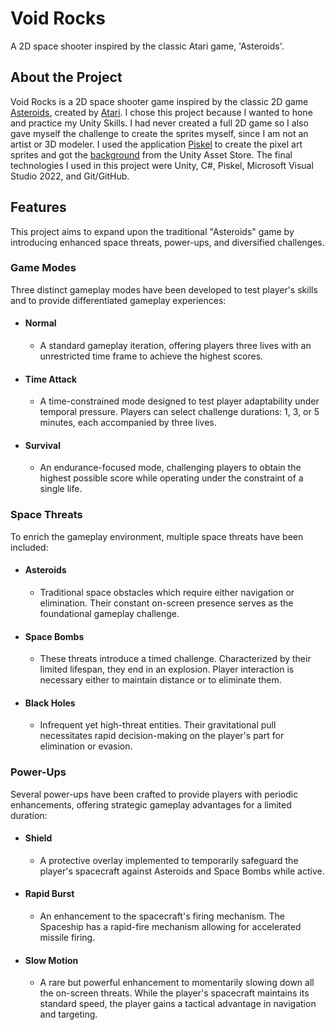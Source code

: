 # **Void Rocks**
A 2D space shooter inspired by the classic Atari game, 'Asteroids'.


## About the Project
Void Rocks is a 2D space shooter game inspired by the classic 2D game [Asteroids](https://en.wikipedia.org/wiki/Asteroids_(video_game)), created by [Atari](https://atari.com/). I chose this project because I wanted to hone and practice my Unity Skills. I had never created a full 2D game so I also gave myself the challenge to create the sprites myself, since I am not an artist or 3D modeler. I used the application [Piskel](https://www.piskelapp.com/) to create the pixel art sprites and got the [background](https://assetstore.unity.com/packages/2d/textures-materials/dynamic-space-background-lite-104606) from the Unity Asset Store. The final technologies I used in this project were Unity, C#, Piskel, Microsoft Visual Studio 2022, and Git/GitHub.


## Features
This project aims to expand upon the traditional "Asteroids" game by introducing enhanced space threats, power-ups, and diversified challenges.

### Game Modes
Three distinct gameplay modes have been developed to test player's skills and to provide differentiated gameplay experiences:

- #### Normal
  - A standard gameplay iteration, offering players three lives with an unrestricted time frame to achieve the highest scores.
- #### Time Attack
  - A time-constrained mode designed to test player adaptability under temporal pressure. Players can select challenge durations: 1, 3, or 5 minutes, each accompanied by three lives.
- #### Survival
  - An endurance-focused mode, challenging players to obtain the highest possible score while operating under the constraint of a single life.
    
### Space Threats
To enrich the gameplay environment, multiple space threats have been included:

- #### Asteroids
  - Traditional space obstacles which require either navigation or elimination. Their constant on-screen presence serves as the foundational gameplay challenge.
- #### Space Bombs
  - These threats introduce a timed challenge. Characterized by their limited lifespan, they end in an explosion. Player interaction is necessary either to maintain distance or to eliminate them.
- #### Black Holes
  - Infrequent yet high-threat entities. Their gravitational pull necessitates rapid decision-making on the player's part for elimination or evasion.
  
### Power-Ups
Several power-ups have been crafted to provide players with periodic enhancements, offering strategic gameplay advantages for a limited duration:

- #### Shield
  - A protective overlay implemented to temporarily safeguard the player's spacecraft against Asteroids and Space Bombs while active.
- #### Rapid Burst
  - An enhancement to the spacecraft's firing mechanism. The Spaceship has a rapid-fire mechanism allowing for accelerated missile firing. 
- #### Slow Motion
  - A rare but powerful enhancement to momentarily slowing down all the on-screen threats. While the player's spacecraft maintains its standard speed, the player gains a tactical advantage in navigation and targeting.
